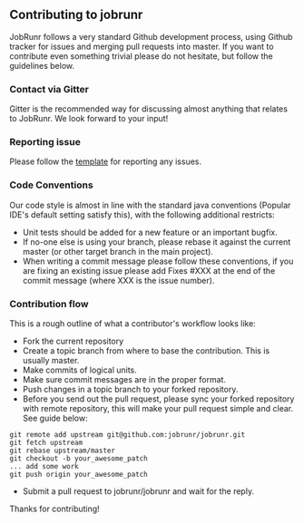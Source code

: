 
## Contributing to jobrunr
JobRunr follows a very standard Github development process, using Github tracker for issues and merging pull requests into master. If you want to contribute even something trivial please do not hesitate, but follow the guidelines below.

### Contact via Gitter

Gitter is the recommended way for discussing almost anything that relates to JobRunr. We look forward to your input!

### Reporting issue

Please follow the [template](https://github.com/jobrunr/jobrunr/issues/new?template=bug_report.md&title=%5BBUG%5D) for reporting any issues.

### Code Conventions
Our code style is almost in line with the standard java conventions (Popular IDE's default setting satisfy this), with the following additional restricts:  

* Unit tests should be added for a new feature or an important bugfix.
* If no-one else is using your branch, please rebase it against the current master (or other target branch in the main project).
* When writing a commit message please follow these conventions, if you are fixing an existing issue please add Fixes #XXX at the end of the commit message (where XXX is the issue number).

### Contribution flow

This is a rough outline of what a contributor's workflow looks like:

* Fork the current repository
* Create a topic branch from where to base the contribution. This is usually master.
* Make commits of logical units.
* Make sure commit messages are in the proper format.
* Push changes in a topic branch to your forked repository.
* Before you send out the pull request, please sync your forked repository with remote repository, this will make your pull request simple and clear. See guide below:
```
git remote add upstream git@github.com:jobrunr/jobrunr.git
git fetch upstream
git rebase upstream/master
git checkout -b your_awesome_patch
... add some work
git push origin your_awesome_patch
```
* Submit a pull request to jobrunr/jobrunr and wait for the reply.

Thanks for contributing!
